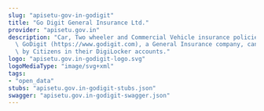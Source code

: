 ```yaml
---
slug: "apisetu-gov-in-godigit"
title: "Go Digit General Insurance Ltd."
provider: "apisetu.gov.in"
description: "Car, Two wheeler and Commercial Vehicle insurance policies issued by\
  \ GoDigit (https://www.godigit.com), a General Insurance company, can be fetched\
  \ by Citizens in their DigiLocker accounts."
logo: "apisetu.gov.in-godigit-logo.svg"
logoMediaType: "image/svg+xml"
tags:
- "open_data"
stubs: "apisetu.gov.in-godigit-stubs.json"
swagger: "apisetu.gov.in-godigit-swagger.json"
---
```

